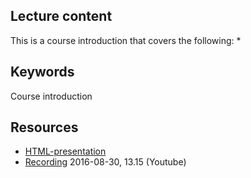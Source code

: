 ## Lecture content
This is a course introduction that covers the following:
*

## Keywords
Course introduction

## Resources
- [HTML-presentation](https://cdn.rawgit.com/1dv032/syllabus/master/lectures/00_Course-Introduction/index.html#/)
- [Recording](#) 2016-08-30, 13.15 (Youtube)
